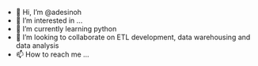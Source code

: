 - 👋 Hi, I’m @adesinoh
- 👀 I’m interested in ...
- 🌱 I’m currently learning python
- 💞️ I’m looking to collaborate on ETL development, data warehousing and data analysis
- 📫 How to reach me ...

<!---
adesinoh/adesinoh is a ✨ special ✨ repository because its `README.md` (this file) appears on your GitHub profile.
You can click the Preview link to take a look at your changes.
--->
